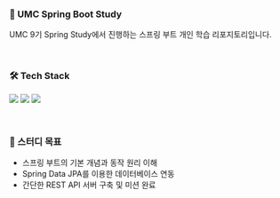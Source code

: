 ### 📙 UMC Spring Boot Study
UMC 9기 Spring Study에서 진행하는 스프링 부트 개인 학습 리포지토리입니다.

<br>

### 🛠️ Tech Stack
<p>
  <img src="https://img.shields.io/badge/Spring Boot-6DB33F?style=for-the-badge&logo=Spring-Boot&logoColor=white"/>
  <img src="https://img.shields.io/badge/Java-007396?style=for-the-badge&logo=OpenJDK&logoColor=white"/>
  <img src="https://img.shields.io/badge/MySQL-4479A1?style=for-the-badge&logo=MySQL&logoColor=white"/>
  </p>

<br>

### 🎯 스터디 목표
* 스프링 부트의 기본 개념과 동작 원리 이해
* Spring Data JPA를 이용한 데이터베이스 연동
* 간단한 REST API 서버 구축 및 미션 완료
